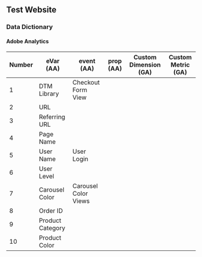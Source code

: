 ## Test Website

### Data Dictionary

#### Adobe Analytics
|Number|eVar (AA)|event (AA)|prop (AA)| Custom Dimension (GA) | Custom Metric (GA)|
|---|---|---|---|---|---|
|1|DTM Library|Checkout Form View| | | |
|2|URL| | | | |
|3|Referring URL| | | | |
|4|Page Name| | | | |
|5|User Name|User Login| | | |
|6|User Level| | | | |
|7|Carousel Color|Carousel Color Views| | | |
|8|Order ID| | | | |
|9|Product Category| | |  | |
|10|Product Color| | | | |

